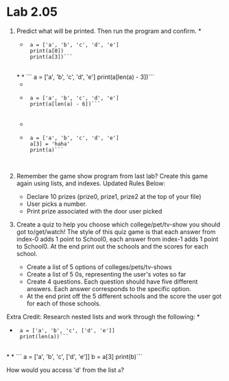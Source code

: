 # Lab 2.05

1. Predict what will be printed. Then run the program and confirm. 
    *  
    *  ```
        a = ['a', 'b', 'c', 'd', 'e']
        print(a[0])
        print(a[3])```
    <br>
    *  
    *  ```
        a = ['a', 'b', 'c', 'd', 'e']
        print(a[len(a) - 3])```
    <br>
    
    *  
    *  ```
        a = ['a', 'b', 'c', 'd', 'e']
        print(a[len(a) - 6])```
    <br>
    
    *  
    *  ```
        a = ['a', 'b', 'c', 'd', 'e']
        a[3] = 'haha'
        print(a)```
    <br> 
    

2. Remember the game show program from last lab? Create this game again using lists, and indexes. Updated Rules Below: 
    * Declare 10 prizes (prize0, prize1, prize2 at the top of your file)
    * User picks a number.
    * Print prize associated with the door user picked 

3. Create a quiz to help you choose which college/pet/tv-show you should got to/get/watch! The style of this quiz game is that each answer from index-0 adds 1 point to School0, each answer from index-1 adds 1 point to School0. At the end print out the schools and the scores for each school. 
    * Create a list of 5 options of colleges/pets/tv-shows
    * Create a list of 5 0s, representing the user's votes so far
    * Create 4 questions. Each question should have five different answers. Each answer corresponds to the specific option.
    * At the end print off the 5 different schools and the score the user got for each of those schools. 

Extra Credit: Research nested lists and work through the following: 
* 
*  ```
    a = ['a', 'b', 'c', ['d', 'e']]
    print(len(a))```
<br>
*
*  ```
    a = ['a', 'b', 'c', ['d', 'e']]
    b = a[3]
    print(b)```
<br>

How would you access 'd' from the list `a`? 